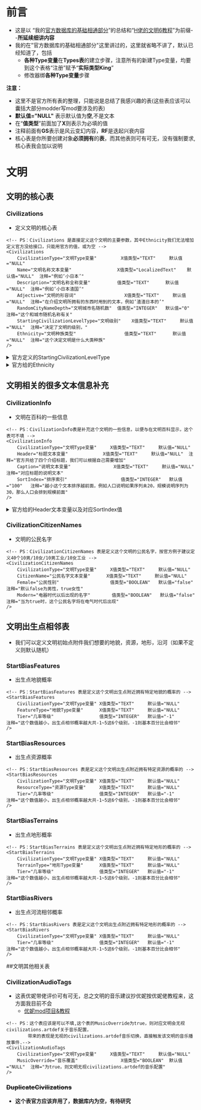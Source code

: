 # 前言

- 这是以 “我的[官方数据库的基础相通部分](https://gitee.com/XPPK/pk-civ6/blob/master/%E5%9F%BA%E7%A1%80%E7%9F%A5%E8%AF%86/%E5%AE%98%E6%96%B9Date%E5%9F%BA%E7%A1%80%E5%85%B1%E9%80%9A.md)”的总结和“[H佬的文明6教程](https://space.bilibili.com/28399130)”为前缀--**所延续细讲内容**
- 我的在"官方数据库的基础相通部分"这里讲过的，这里就省略不讲了，默认已经知道了，包括
    - **各种Type变量**在**Types表**的建立步骤，注意所有的新建Type变量，均要到这个表格“注册”赋予“**实际类型King**”
    - 修改器绑**各种Type变量**步骤

**注意：**
- 这里不是官方所有表的整理，只能说是总结了我感兴趣的表(这些表应该可以囊括大部分modder写mod要涉及的表)
- **默认值="NULL"** 表示默认值为**空**,不是文本
- 在“**值类型**”前面加了**X**则表示为必填的值
- 注释前面有**GS**表示是风云变幻内容，**RF**是迭起兴衰内容
- 核心表是你所要创建对象**必须拥有**的**表**，而其他表则可有可无，没有强制要求,核心表我会加以说明

# 文明
## 文明的核心表
### Civilizations
- 定义文明的核心表
```
<!-- PS：Civilizations 是直接定义这个文明的主要参数，其中Ethnicity我们无法增加定义官方没给接口，只能用官方的值，或为空 -->
<Civilizations
	CivilizationType="文明Type变量"			X值类型="TEXT"		默认值="NULL"
	Name="文明名称文本变量"				    X值类型="LocalizedText"	默认值="NULL"	注释="例如‘小日本’"
	Description="文明名称全称变量"			值类型="TEXT"		默认值="NULL"	注释="例如‘小日本渣国’"
	Adjective="文明的形容词"					X值类型="TEXT"		默认值="NULL"	注释="在介绍文明所拥有的东西时用到的文本，例如‘渣渣日本的’"
	RandomCityNameDepth="文明城市名随机数"	值类型="INTEGER"	默认值="0"		注释="这个和城市随机名称有关"
	StartingCivilizationLevelType="文明级别"	X值类型="TEXT"		默认值="NULL"	注释="决定了文明的级别，"
	Ethnicity="文明种族类型"					值类型="TEXT"		默认值="NULL"	注释="这个决定文明是什么大类种族"
/>
```

<details><summary>官方定义的StartingCivilizationLevelType</summary>

- 共4个，是在CivilizationLevels表定义，对应这个表的CivilizationLevelType，这个表暂未深入研究
- PS：城邦也有各自文明和领袖。野蛮人，自由城市也是对应文明，可以通过把修改器所绑的特性把他们的文明上给予修改

| CivilizationLevelType         | 注释
| ----------------------------- | -------------- 
| CIVILIZATION_LEVEL_TRIBE      | 部落，野蛮人文明
| CIVILIZATION_LEVEL_CITY_STATE | 城邦次级文明
| CIVILIZATION_LEVEL_FULL_CIV   | 完整的主要文明
| CIVILIZATION_LEVEL_FREE_CITIES| 自由城市(叛军)
</details><details><summary>官方给的Ethnicity</summary>
PS：共5个

|       Ethnicity        | 对应文本
| ---------------------- | -------------- 
| ETHNICITY_ASIAN        | 亚洲人
| ETHNICITY_AFRICAN      | 非洲人
| ETHNICITY_EURO         | 欧洲人
| ETHNICITY_MEDIT        | 地中海
| ETHNICITY_SOUTHAM      | 南美人
</details>

## 文明相关的很多文本信息补充
### CivilizationInfo
- 文明在百科的一些信息
```
<!-- PS：CivilizationInfo表是补充这个文明的一些信息，以便与在文明百科显示，这个表可不填 -->
<CivilizationInfo
	CivilizationType="文明Type变量"		X值类型="TEXT"		默认值="NULL"
	Header="标题文本变量"				X值类型="TEXT"		默认值="NULL"	注释="官方共给了四个介绍标题，我们可以根据自己需要增加"
	Caption="说明文本变量"				X值类型="TEXT"		默认值="NULL"	注释="对应标题的说明文本"
	SortIndex="排序索引"				    值类型="INTEGER"	默认值="100"	注释="越小这个文本排序越前面，例如人口说明如果序列未20，规模说明序列为30，那么人口会排到规模前面"
/>
```
<details><summary>官方给的Header文本变量以及对应SortIndex值</summary>
PS：共4个

| SortIndex |       Header           | 文本内容
| :-------: | :--------------------- | :---------:
| 10        | LOC_CIVINFO_LOCATION   | 位置
| 20        | LOC_CIVINFO_SIZE       | 规模
| 30        | LOC_CIVINFO_POPULATION | 人口
| 40        | LOC_CIVINFO_CAPITAL    | 首都
</details>

### CivilizationCitizenNames
- 文明的公民名字
```
<!-- PS：CivilizationCitizenNames 表是定义这个文明的公民名字，按官方例子建议定义40个10男/10女/10男工业/10女工业 -->
<CivilizationCitizenNames
	CivilizationType="文明Type变量"		X值类型="TEXT"		默认值="NULL"
	CitizenName="公民名字文本变量"		X值类型="TEXT"		默认值="NULL"
	Female="公民性别"					值类型="BOOLEAN"	默认值="false"	注释="默认false为男性，true女性"
	Modern="电器时代以后出现的名字"		值类型="BOOLEAN"	默认值="false"	注释="当为true时，这个公民名字将在电气时代后出现"
/>
```

## 文明出生点相邻表
- 我们可以定义文明初始点附件我们想要的地貌，资源，地形，沿河（如果不定义则默认随机）
### StartBiasFeatures
- 出生点地貌概率
```
<!-- PS：StartBiasFeatures 表是定义这个文明出生点附近拥有特定地貌的概率的 -->
<StartBiasFeatures
	CivilizationType="文明Type变量"	X值类型="TEXT"		默认值="NULL"
	FeatureType="地貌Type变量"		X值类型="TEXT"		默认值="NULL"
	Tier="几率等级"					值类型="INTEGER"	默认值="-1"		注释="这个数值越小，出生点相邻概率越大共-1~5这6个级别，-1则基本百分比会相邻"
/>
```
### StartBiasResources
- 出生点资源概率
```
<!-- PS：StartBiasResources 表是定义这个文明出生点附近拥有特定资源的概率的 -->
<StartBiasResources
	CivilizationType="文明Type变量"	X值类型="TEXT"		默认值="NULL"
	ResourceType="资源Type变量"		X值类型="TEXT"		默认值="NULL"
	Tier="几率等级"					值类型="INTEGER"	默认值="-1"		注释="这个数值越小，出生点相邻概率越大共-1~5这6个级别，-1则基本百分比会相邻"
/>
```
### StartBiasTerrains
- 出生点地形概率
```
<!-- PS：StartBiasTerrains 表是定义这个文明出生点附近拥有特定地形的概率的 -->
<StartBiasTerrains
	CivilizationType="文明Type变量"	X值类型="TEXT"		默认值="NULL"
	TerrainType="地形Type变量"		X值类型="TEXT"		默认值="NULL"
	Tier="几率等级"					值类型="INTEGER"	默认值="-1"		注释="这个数值越小，出生点相邻概率越大共-1~5这6个级别，-1则基本百分比会相邻"
/>
```
### StartBiasRivers
- 出生点河流相邻概率
```
<!-- PS：StartBiasRivers 表是定义这个文明出生点附近拥有特定地形的概率的 -->
<StartBiasRivers
	CivilizationType="文明Type变量"	X值类型="TEXT"		默认值="NULL"
	Tier="几率等级"					值类型="INTEGER"	默认值="-1"		注释="这个数值越小，出生点相邻概率越大共-1~5这6个级别，-1则基本百分比会相邻"
/>
```

##文明其他相关表
### CivilizationAudioTags
- 这表优妮带佬评价可有可无，总之文明的音乐建议抄优妮按优妮佬教程来，这方面我目前不会
    - [优妮mod项目&教程](https://github.com/dwughjsd/LandsolYuni_civ6mod)
```
<!-- PS：这个表应该是可以不填,这个表的MusicOverride为true，则对应文明会无视civilizations.artdef关于音乐配置，
		带来的表现是无视的civilizations.artdef音乐切换，直接触发该文明的音乐播放事件.-->
<CivilizationAudioTags
	CivilizationType="文明Type变量"		X值类型="TEXT"		默认值="NULL"
	MusicOverride="音乐覆盖"			    X值类型="BOOLEAN"	默认值="NULL"	注释="为true，则文明无视civilizations.artdef的音乐配置"
/>
```

### ~~DuplicateCivilizations~~
- **这个表官方应该弃用了，数据库内为空，有待研究**